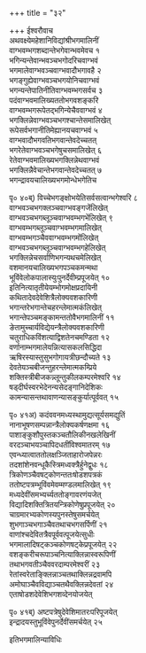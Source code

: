 +++
title = "३२"

+++
ईश्वरौवाच  
अथवक्ष्येमहेशानिविद्यांश्रीभगमालिनीं   
वाग्भवम्भगशब्दान्तेभगेवान्भवमेवच १   
भगिन्यन्तेवान्भवञ्चभगोदरिचवाग्भवं   
भगमालेवाग्भवञ्चवाग्भवादौभगावहै २   
भगङ्गुह्येवाग्भवञ्चभगयोनिचवाग्भवं   
भगन्यन्तेपातिनीतिवाग्भवम्भगसर्वच ३   
पदंवाग्भवमालिख्यततोभगवशङ्करि   
वाग्भवम्भगरूपेतद्भगिन्येचैववाग्भवं ४   
भगक्लिन्नेवाग्भवञ्चभगश्चान्तेसमालिखेत्   
रूपेसर्वभगानीतिमेह्यानयचवाग्भवं ५   
वाग्भवादौभगवतिभगवान्तेवदेच्चतत्   
भगरेतेवाग्भवञ्चभगेषुचसमालिखेत् ६   
रेतेवाग्भवमालिख्यभगक्लिन्नेथवाग्भवं   
भगक्लिन्नैवेचान्तेभगवान्तेवदेच्चतत् ७   
भगन्द्रावयचालिख्यभगमोन्धेभगेतिच   
    
पृ० ४०ब्) विच्चेभगङ्क्षोभयेतिसर्वसत्वान्भगेश्वरि ८   
वाग्भवञ्चभगक्लञ्चवाग्भवङ्गजेंलिखेत्   
वाग्भवञ्चभगब्लूञ्चवाग्भवम्भगभेंलिखेत् ९   
वाग्भवम्भगब्लूञ्चवाग्भवम्भगमालिखेत्   
वाग्भवम्भगञ्चैववाग्भवम्भगमोंलिखेत्   
वाग्भवञ्चभगब्लूञ्चवाग्भवम्भगहेलिखेत्   
भगक्लिन्नेचसर्वाणिभगन्यथचमेलिखेत्   
वशमानयचालिख्यभगपञ्चकमन्मथा   
भूविंवेलोकपालास्युःपुनर्देवीम्प्रपूजयेत् १०   
इतिनित्यातृतीयेयम्भोगमोक्षप्रदायिनी   
कथितादेवदेवेशित्रैलोक्यवशकारिणी   
भगान्तरेभगान्तेचहरन्लेमात्मकंलिखेत्   
भगान्तेपञ्चमङ्कामन्ततोवैभगमालिनीं ११   
ङेतामुच्चार्यविद्येयन्त्रैलोक्यवशकारिणी   
चतुराधिकविंशत्याद्विशतेनचमण्डिता १२   
वर्णानाम्भगमालेयन्नित्यासकलसिद्धिदा   
ऋषिरस्यास्तुसुभगोगायत्रीछन्दौच्यते १३   
देवतेयञ्चबीजन्तुहरन्लेमात्मकम्प्रिये   
शक्तिस्त्रीबीजकन्न्लून्तुकीलकम्परमेश्वरि १४   
षड्दीर्घस्वरभेदेनन्यसेदङ्गानिदेशिकः   
कामन्यासन्तथावाणन्यासङ्कुर्यात्पूर्ववत् १५   
    
पृ० ४१अ) कदंववनमध्यस्थामुद्यत्सूर्यसमद्युतिं   
नानाभूषणसम्पन्नान्त्रैलोक्यकर्षणक्षमा १६   
पाशाङ्कुशौपुस्तकञ्चतौलिकीनखलेखिनीं   
वरदञ्चाभयञ्चापिदधतींविश्वमातरम् १७   
एवन्ध्यात्वाततोलक्षञ्जिताहारोजपेन्नरः   
तदशांशेनवन्धूकैस्त्रिमध्वक्त्रैर्हुनेद्वुधः १८   
त्रिकोणञ्चैवषट्कोणन्ततःषोडशपत्रकं   
ततोष्टपत्रम्भूविंवमेवम्मण्डलमालिखेत् १९   
मध्यदेवींसमभ्यर्च्यततोङ्गावरणंयजेत्   
विद्यादिशक्तित्रितयन्त्रिकोणेषुप्रपूजयेत् २०   
चाग्रमारभ्यकोणस्यपुनस्तेषुसमर्चयेत्   
शुभगाञ्चभगाञ्चैवतथाचभगसर्पिणीं २१   
वाणांश्चदेवितत्रैवपूर्ववत्पूजयेत्सुधीः   
भगमालादिषट्कञ्चकोणषट्केप्रपूजयेत् २२   
वशङ्करीचरूपाञ्चनित्याक्लिन्नास्वरूपिणीं   
तथाभगवतीञ्चैववरदाम्परमेश्वरीं २३   
रेतांस्वरेताङ्क्लिन्नाञ्चतथाक्लिन्नद्रवामपि   
अमोघाञ्चैवविद्याञ्चतथैवक्लिन्नदेवतां २४   
एताषोडशदेवेशिभगशव्देनयोजयेत्   
    
पृ० ४१ब्) अष्टपत्रेषुदेवेशिमातरःपरिपूजयेत्   
इन्द्रादयस्तुभूविंवेपुनर्देवींसमर्चयेत् २५   
    
इतिभगमालिन्याविधिः   
